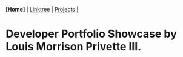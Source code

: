 **[Home]** | [Linktree](linktree.md) | [Projects](projects.md) | 

# Developer Portfolio Showcase by Louis Morrison Privette III.

